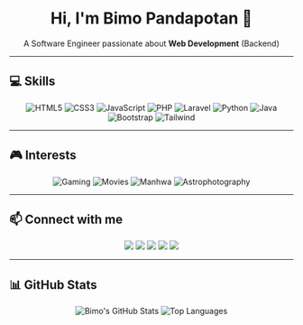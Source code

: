 <h1 align="center">Hi, I'm Bimo Pandapotan 👋</h1>
<p align="center">A Software Engineer passionate about <b>Web Development</b> (Backend)</p>

---

## 💻 Skills

<p align="center">
  <img alt="HTML5" src="https://img.shields.io/badge/HTML5-E34F26?style=for-the-badge&logo=html5&logoColor=white"/>
  <img alt="CSS3" src="https://img.shields.io/badge/CSS3-1572B6?style=for-the-badge&logo=css3&logoColor=white"/>
  <img alt="JavaScript" src="https://img.shields.io/badge/JavaScript-F7DF1E?style=for-the-badge&logo=javascript&logoColor=black"/>
  <img alt="PHP" src="https://img.shields.io/badge/PHP-777BB4?style=for-the-badge&logo=php&logoColor=white"/>
  <img alt="Laravel" src="https://img.shields.io/badge/Laravel-FF2D20?style=for-the-badge&logo=laravel&logoColor=white"/>
  <img alt="Python" src="https://img.shields.io/badge/Python-3776AB?style=for-the-badge&logo=python&logoColor=white"/>
  <img alt="Java" src="https://img.shields.io/badge/Java-007396?style=for-the-badge&logo=java&logoColor=white"/>
  <img alt="Bootstrap" src="https://img.shields.io/badge/Bootstrap-7952B3?style=for-the-badge&logo=bootstrap&logoColor=white"/>
  <img alt="Tailwind" src="https://img.shields.io/badge/TailwindCSS-06B6D4?style=for-the-badge&logo=tailwind-css&logoColor=white"/>
</p>

---

## 🎮 Interests

<p align="center">
  <img alt="Gaming" src="https://img.shields.io/badge/Gaming-FF69B4?style=for-the-badge&logo=gamepad"/>
  <img alt="Movies" src="https://img.shields.io/badge/Movies-FFD700?style=for-the-badge&logo=popcorn"/>
  <img alt="Manhwa" src="https://img.shields.io/badge/Manhwa-1E90FF?style=for-the-badge"/>
  <img alt="Astrophotography" src="https://img.shields.io/badge/Astrophotography-4B0082?style=for-the-badge"/>
</p>

---

## 📫 Connect with me

<p align="center">
  <a href="https://www.linkedin.com/in/bimo-pandapotan-927baa31b/"><img src="https://img.shields.io/badge/LinkedIn-0A66C2?style=for-the-badge&logo=linkedin&logoColor=white"/></a>
  <a href="https://www.instagram.com/rdbiim._/"><img src="https://img.shields.io/badge/Instagram-E4405F?style=for-the-badge&logo=instagram&logoColor=white"/></a>
  <a href="https://x.com/accelz17"><img src="https://img.shields.io/badge/X-1DA1F2?style=for-the-badge&logo=x&logoColor=white"/></a>
  <a href="https://www.facebook.com/bimo.satriapandapotan"><img src="https://img.shields.io/badge/Facebook-1877F2?style=for-the-badge&logo=facebook&logoColor=white"/></a>
  <a href="mailto:bimosatp522@gmail.com"><img src="https://img.shields.io/badge/Email-D14836?style=for-the-badge&logo=gmail&logoColor=white"/></a>
</p>

---

## 📊 GitHub Stats

<p align="center">
  <img src="https://github-readme-stats.vercel.app/api?username=bimopandapotan&show_icons=true&theme=radical" alt="Bimo's GitHub Stats"/>
  <img src="https://github-readme-stats.vercel.app/api/top-langs/?username=bimopandapotan&layout=compact&theme=radical" alt="Top Languages"/>
</p>
